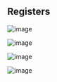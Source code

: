 ## Registers

![image](https://github.com/user-attachments/assets/96314281-a56d-43ca-a281-5e5197dde08a)

![image](https://github.com/user-attachments/assets/f8c3c78d-5ffa-4971-9a38-bb406949ac63)

![image](https://github.com/user-attachments/assets/4aa020ae-000b-4703-af13-0cc4723e644a)

![image](https://github.com/user-attachments/assets/66615f5f-1bfb-4c2a-b188-1edfb091d3d3)






